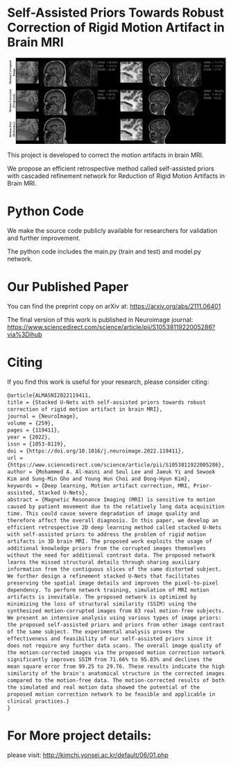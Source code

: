 # Self-Assisted Priors Towards Robust Correction of Rigid Motion Artifact in Brain MRI

!['Results'](fig/result2.png)


This project is developed to correct the motion artifacts in brain MRI. 

We propose an efficient retrospective method called self-assisted priors with cascaded refinement network for Reduction of Rigid Motion Artifacts in Brain MRI. 



# Python Code

We make the source code publicly available for researchers for validation and further improvement.

The python code includes the main.py (train and test) and model.py network.

# Our Published Paper

You can find the preprint copy on arXiv at: https://arxiv.org/abs/2111.06401

The final version of this work is published in Neuroimage journal: https://www.sciencedirect.com/science/article/pii/S1053811922005286?via%3Dihub

# Citing 
If you find this work is useful for your research, please consider citing:

```
@article{ALMASNI2022119411,
title = {Stacked U-Nets with self-assisted priors towards robust correction of rigid motion artifact in brain MRI},
journal = {NeuroImage},
volume = {259},
pages = {119411},
year = {2022},
issn = {1053-8119},
doi = {https://doi.org/10.1016/j.neuroimage.2022.119411},
url = {https://www.sciencedirect.com/science/article/pii/S1053811922005286},
author = {Mohammed A. Al-masni and Seul Lee and Jaeuk Yi and Sewook Kim and Sung-Min Gho and Young Hun Choi and Dong-Hyun Kim},
keywords = {Deep learning, Motion artifact correction, MRI, Prior-assisted, Stacked U-Nets},
abstract = {Magnetic Resonance Imaging (MRI) is sensitive to motion caused by patient movement due to the relatively long data acquisition time. This could cause severe degradation of image quality and therefore affect the overall diagnosis. In this paper, we develop an efficient retrospective 2D deep learning method called stacked U-Nets with self-assisted priors to address the problem of rigid motion artifacts in 3D brain MRI. The proposed work exploits the usage of additional knowledge priors from the corrupted images themselves without the need for additional contrast data. The proposed network learns the missed structural details through sharing auxiliary information from the contiguous slices of the same distorted subject. We further design a refinement stacked U-Nets that facilitates preserving the spatial image details and improves the pixel-to-pixel dependency. To perform network training, simulation of MRI motion artifacts is inevitable. The proposed network is optimized by minimizing the loss of structural similarity (SSIM) using the synthesized motion-corrupted images from 83 real motion-free subjects. We present an intensive analysis using various types of image priors: the proposed self-assisted priors and priors from other image contrast of the same subject. The experimental analysis proves the effectiveness and feasibility of our self-assisted priors since it does not require any further data scans. The overall image quality of the motion-corrected images via the proposed motion correction network significantly improves SSIM from 71.66% to 95.03% and declines the mean square error from 99.25 to 29.76. These results indicate the high similarity of the brain's anatomical structure in the corrected images compared to the motion-free data. The motion-corrected results of both the simulated and real motion data showed the potential of the proposed motion correction network to be feasible and applicable in clinical practices.}
}
```

# For More project details:
please visit: http://kimchi.yonsei.ac.kr/default/06/01.php
